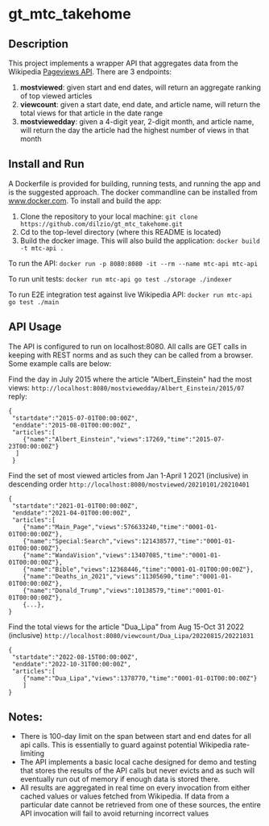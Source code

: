 # gt_mtc_takehome

## Description

This project implements a wrapper API that aggregates data from the
Wikipedia [Pageviews API](https://wikitech.wikimedia.org/wiki/Analytics/AQS/Pageviews#Quick_start).
There are 3 endpoints:

1. **mostviewed**: given start and end dates, will return an aggregate ranking of top viewed articles
2. **viewcount**: given a start date, end date, and article name, will return the total views for that article in the
   date range
3. **mostviewedday**: given a 4-digit year, 2-digit month, and article name, will return the day the article had the
   highest number of views in that month

## Install and Run

A Dockerfile is provided for building, running tests, and running the app and is the suggested approach. The docker
commandline
can be installed from www.docker.com. To install and build the app:

1. Clone the repository to your local machine: `git clone https://github.com/dilzio/gt_mtc_takehome.git`
2. Cd to the top-level directory (where this README is located)
3. Build the docker image. This will also build the application: `docker build -t mtc-api .`

To run the API:
`docker run -p 8080:8080 -it --rm --name mtc-api mtc-api`

To run unit tests:
`docker run mtc-api go test ./storage ./indexer`

To run E2E integration test against live Wikipedia API:
`docker run mtc-api go test ./main`

## API Usage

The API is configured to run on localhost:8080. All calls are GET calls in keeping with REST norms and as such they can
be
called from a browser. Some example calls are below:

Find the day in July 2015 where the article "Albert_Einstein" had the most views:
`http://localhost:8080/mostviewedday/Albert_Einstein/2015/07`
reply:

```
{
 "startdate":"2015-07-01T00:00:00Z",
 "enddate":"2015-08-01T00:00:00Z",
 "articles":[
    {"name":"Albert_Einstein","views":17269,"time":"2015-07-23T00:00:00Z"}
  ]
 }
```

Find the set of most viewed articles from Jan 1-April 1 2021 (inclusive) in descending order
`http://localhost:8080/mostviewed/20210101/20210401`

```
{
 "startdate":"2021-01-01T00:00:00Z",
 "enddate":"2021-04-01T00:00:00Z",
 "articles":[
    {"name":"Main_Page","views":576633240,"time":"0001-01-01T00:00:00Z"},
    {"name":"Special:Search","views":121438577,"time":"0001-01-01T00:00:00Z"},
    {"name":"WandaVision","views":13407085,"time":"0001-01-01T00:00:00Z"},
    {"name":"Bible","views":12368446,"time":"0001-01-01T00:00:00Z"},
    {"name":"Deaths_in_2021","views":11305690,"time":"0001-01-01T00:00:00Z"},
    {"name":"Donald_Trump","views":10138579,"time":"0001-01-01T00:00:00Z"},
    {...},
}     
```

Find the total views for the article "Dua_Lipa" from Aug 15-Oct 31 2022 (inclusive)
`http://localhost:8080/viewcount/Dua_Lipa/20220815/20221031`

```
{
 "startdate":"2022-08-15T00:00:00Z",
 "enddate":"2022-10-31T00:00:00Z",
 "articles":[
    {"name":"Dua_Lipa","views":1378770,"time":"0001-01-01T00:00:00Z"}
    ]
}
```

## Notes:

- There is 100-day limit on the span between start and end dates for all api calls. This is essentially to guard
  against potential Wikipedia rate-limiting
- The API implements a basic local cache designed for demo and testing that stores the results of the API calls but
  never evicts
  and as such will eventually run out of memory if enough data is stored there.
- All results are aggregated in real time on every invocation from either cached values or values fetched from
  Wikipedia. If
  data from a particular date cannot be retrieved from one of these sources, the entire API invocation will fail to
  avoid
  returning incorrect values